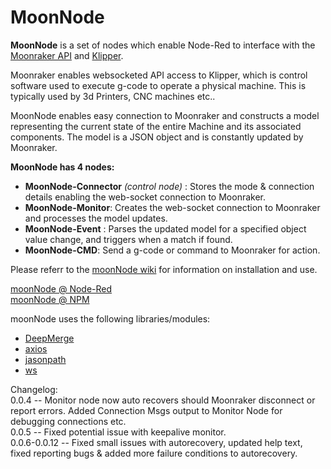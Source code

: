 # MoonNode
**MoonNode** is a set of nodes which enable Node-Red to interface with the [Moonraker API](https://moonraker.readthedocs.io/en/latest/web_api/) and [Klipper](https://www.klipper3d.org/).

Moonraker enables websocketed API access to Klipper, which is control software used to execute g-code to operate a physical machine. This is typically used by 3d Printers, CNC machines etc..

MoonNode enables easy connection to Moonraker and constructs a model representing the current state of the entire Machine and its associated components. The model is a JSON object and is constantly updated by Moonraker.

**MoonNode has 4 nodes:**

 - **MoonNode-Connector** *(control node)* : Stores the mode & connection details enabling the web-socket connection to Moonraker.  
 - **MoonNode-Monitor**: Creates the web-socket connection to Moonraker and processes the model updates.
 - **MoonNode-Event** : Parses the updated model for a specified object value change, and triggers when a match if found.
 - **MoonNode-CMD**: Send a g-code or command to Moonraker for action.

 Please referr to the [moonNode wiki](https://github.com/MintyTrebor/moonNode/wiki) for information on installation and use.
 
 [moonNode @ Node-Red](https://flows.nodered.org/node/node-red-contrib-moonnode)  
 [moonNode @ NPM](https://www.npmjs.com/package/node-red-contrib-moonnode)
 
 moonNode uses the following libraries/modules:  

 - [DeepMerge](https://www.npmjs.com/package/deepmerge)
 - [axios](https://www.npmjs.com/package/axios)
 - [jasonpath](https://www.npmjs.com/package/jsonpath)
 - [ws](https://www.npmjs.com/package/ws)  

Changelog:  
0.0.4 -- Monitor node now auto recovers should Moonraker disconnect or report errors. Added Connection Msgs output to Monitor Node for debugging connections etc.  
0.0.5 -- Fixed potential issue with keepalive monitor.  
0.0.6-0.0.12 -- Fixed small issues with autorecovery, updated help text, fixed reporting bugs & added more failure conditions to autorecovery.
